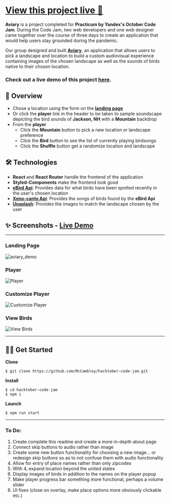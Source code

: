 # [View this project live 🎉](https://mccambley.github.io/hacktober-code-jam/)

**Aviary** is a project completed for **Practicum by Yandex's October Code Jam**. During the Code Jam, two web developers and one web designer came together over the course of three days to create an application that would help users stay grounded during the pandemic.

Our group designed and built **[Aviary](https://mccambley.github.io/hacktober-code-jam/)**, an application that allows users to pick a landscape and location to build a custom audiovisual experience containing images of the chosen landscape as well as the sounds of birds native to their chosen location.

### Check out a live demo of this project [here](https://youtu.be/6hlaG0G9euE).

## 📣 Overview

- Chose a location using the form on the **[landing page](https://mccambley.github.io/hacktober-code-jam/)**
- Or click the **player** link in the header to be taken to sample soundscape depicting the bird sounds of **Jackson, NH** with a **Mountain** backdrop
- From the **player**
  - Click the **Mountain** button to pick a new location or landscape preference
  - Click the **Bird** button to see the list of currently playing birdsongs
  - Click the **Shuffle** button get a randomize location and landscape

## 🛠 Technologies

- **React** and **React Router** handle the frontend of the application
- **Styled-Components** make the frontend look good
- **[eBird Api](https://documenter.getpostman.com/view/664302/S1ENwy59)**: Provides data for what birds have been spotted recently in the user's chosen location
- **[Xeno-canto Api](https://xeno-canto.org/explore/api)**: Provides the songs of birds found by the **eBird Api**
- **[Unsplash](https://unsplash.com/developers)**: Provides the images to match the landscape chosen by the user

## ✨ Screenshots - [Live Demo](https://youtu.be/6hlaG0G9euE)

---

### Landing Page

![aviary_demo](https://user-images.githubusercontent.com/74033573/145722372-de483550-e73a-4e5f-a4a2-1af4794b7283.png)

### Player

![Player](https://user-images.githubusercontent.com/74033573/145722374-1fab4c28-3d4e-4240-876c-e9f45e53b7fa.png)

### Customize Player

![Customize Player](https://user-images.githubusercontent.com/74033573/145722376-0a47e645-b806-48ee-91b2-2ae590467d7e.png)

### View Birds

![View Birds](https://user-images.githubusercontent.com/74033573/145722386-18cd28b7-34cd-40d7-9f23-1e37a3fa3ecc.png)

---

## 🧑‍💻 Get Started

**Clone**

```
$ git clone https://github.com/McCambley/hacktober-code-jam.git
```

**Install**

```
$ cd hacktober-code-jam
$ npm i
```

**Launch**

```
$ npm run start
```

---

### To Do:

1. Create complete this readme and create a more in-depth about page
2. Connect skip buttons to audio rather than image
3. Create some new button functionality for choosing a new image... or redesign skip buttons so as to not confuse them with audio functionality
4. Allow for entry of place names rather than only zipcodes
5. With 4, expand location beyond the united states
6. Display images of birds in addition to the names on the player popup
7. Make player progress bar something more functional, perhaps a volume slider
8. UI fixes (close on overlay, make place options more obviously clickable etc.)
